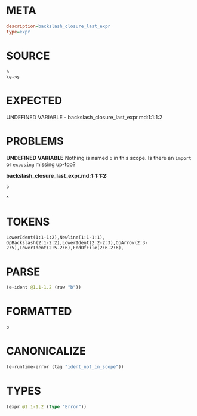 # META
~~~ini
description=backslash_closure_last_expr
type=expr
~~~
# SOURCE
~~~roc
b
\e->s
~~~
# EXPECTED
UNDEFINED VARIABLE - backslash_closure_last_expr.md:1:1:1:2
# PROBLEMS
**UNDEFINED VARIABLE**
Nothing is named `b` in this scope.
Is there an `import` or `exposing` missing up-top?

**backslash_closure_last_expr.md:1:1:1:2:**
```roc
b
```
^


# TOKENS
~~~zig
LowerIdent(1:1-1:2),Newline(1:1-1:1),
OpBackslash(2:1-2:2),LowerIdent(2:2-2:3),OpArrow(2:3-2:5),LowerIdent(2:5-2:6),EndOfFile(2:6-2:6),
~~~
# PARSE
~~~clojure
(e-ident @1.1-1.2 (raw "b"))
~~~
# FORMATTED
~~~roc
b
~~~
# CANONICALIZE
~~~clojure
(e-runtime-error (tag "ident_not_in_scope"))
~~~
# TYPES
~~~clojure
(expr @1.1-1.2 (type "Error"))
~~~
